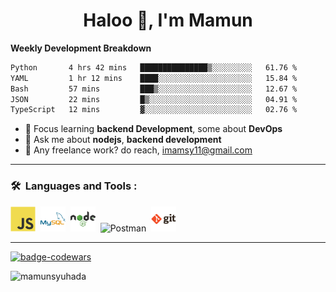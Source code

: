 <h1 align="center">Haloo 👋, I'm Mamun</h1>

**Weekly Development Breakdown**
<!--START_SECTION:waka-->

```txt
Python       4 hrs 42 mins   ███████████████▒░░░░░░░░░   61.76 %
YAML         1 hr 12 mins    ████░░░░░░░░░░░░░░░░░░░░░   15.84 %
Bash         57 mins         ███▒░░░░░░░░░░░░░░░░░░░░░   12.67 %
JSON         22 mins         █▒░░░░░░░░░░░░░░░░░░░░░░░   04.91 %
TypeScript   12 mins         ▓░░░░░░░░░░░░░░░░░░░░░░░░   02.76 %
```

<!--END_SECTION:waka-->

- 🌱 Focus learning **backend Development**, some about **DevOps**
- 💬 Ask me about **nodejs**, **backend development**
- 💼 Any freelance work? do reach, imamsy11@gmail.com

---

### 🛠 &nbsp;Languages and Tools :

<p>
<img src="https://github.com/devicons/devicon/blob/master/icons/javascript/javascript-original.svg" title="JavaScript" alt="JavaScript" width="40" height="40"/>&nbsp;
<img src="https://github.com/devicons/devicon/blob/master/icons/mysql/mysql-original-wordmark.svg" title="MySQL"  alt="MySQL" width="40" height="40"/>&nbsp;
<img src="https://github.com/devicons/devicon/blob/master/icons/nodejs/nodejs-original-wordmark.svg" title="NodeJS" alt="NodeJS" width="40" height="40"/>&nbsp;
<img src="https://www.vectorlogo.zone/logos/getpostman/getpostman-icon.svg" title="Postman"  alt="Postman" width="40" height="40"/>&nbsp;
<img src="https://github.com/devicons/devicon/blob/master/icons/git/git-original-wordmark.svg" title="Git" **alt="Git" width="40" height="40"/>&nbsp;
</p>

---


[![badge-codewars](https://www.codewars.com/users/mamunsyuhada/badges/small)](https://www.codewars.com/users/mamunsyuhada)

<p align="left"> <img src="https://komarev.com/ghpvc/?username=mamunsyuhada" alt="mamunsyuhada" /> </p>
